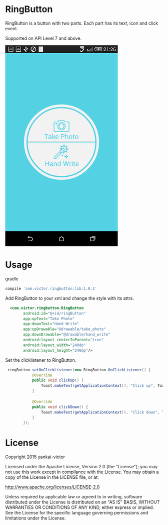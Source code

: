 RingButton
================
RingButton is a button with two parts. Each part has its text, icon and click event.

Supported on API Level 7 and above.

![ScreenShot](./image/Screenshot.png)

Usage
====
gradle

```groovy
compile 'com.victor.ringbutton:lib:1.0.1'
```

Add RingButton to your xml and change the style with its attrs.

```xml
  <com.victor.ringbutton.RingButton
        android:id="@+id/ringButton"
        app:upText="Take Photo"
        app:downText="Hand Write"
        app:upDrawable="@drawable/take_photo"
        app:downDrawable="@drawable/hand_write"
        android:layout_centerInParent="true"
        android:layout_width="240dp"
        android:layout_height="240dp"/>

```

Set the clicklistener to RingButton.

```java
 ringButton.setOnClickListener(new RingButton.OnClickListener() {
            @Override
            public void clickUp() {
                Toast.makeText(getApplicationContext(), "Click up", Toast.LENGTH_SHORT).show();
            }

            @Override
            public void clickDown() {
                Toast.makeText(getApplicationContext(), "Click down", Toast.LENGTH_SHORT).show();
            }
        });

```


License
=======
Copyright 2015 yankai-victor

Licensed under the Apache License, Version 2.0 (the "License"); you may not use this work except in compliance with the License.
You may obtain a copy of the License in the LICENSE file, or at:

http://www.apache.org/licenses/LICENSE-2.0

Unless required by applicable law or agreed to in writing, software distributed under the License is distributed on an "AS IS" BASIS, WITHOUT WARRANTIES OR CONDITIONS OF ANY KIND, either express or implied. See the License for the specific language governing permissions and limitations under the License.
